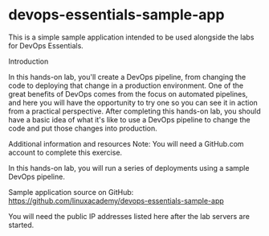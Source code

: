 # devops-essentials-sample-app

This is a simple sample application intended to be used alongside the labs for DevOps Essentials.

Introduction

In this hands-on lab, you'll create a DevOps pipeline, from changing the code to deploying that change in a production environment. One of the great benefits of DevOps comes from the focus on automated pipelines, and here you will have the opportunity to try one so you can see it in action from a practical perspective. After completing this hands-on lab, you should have a basic idea of ​​what it's like to use a DevOps pipeline to change the code and put those changes into production.

Additional information and resources
Note: You will need a GitHub.com account to complete this exercise.

In this hands-on lab, you will run a series of deployments using a sample DevOps pipeline.

Sample application source on GitHub: https://github.com/linuxacademy/devops-essentials-sample-app

You will need the public IP addresses listed here after the lab servers are started.
